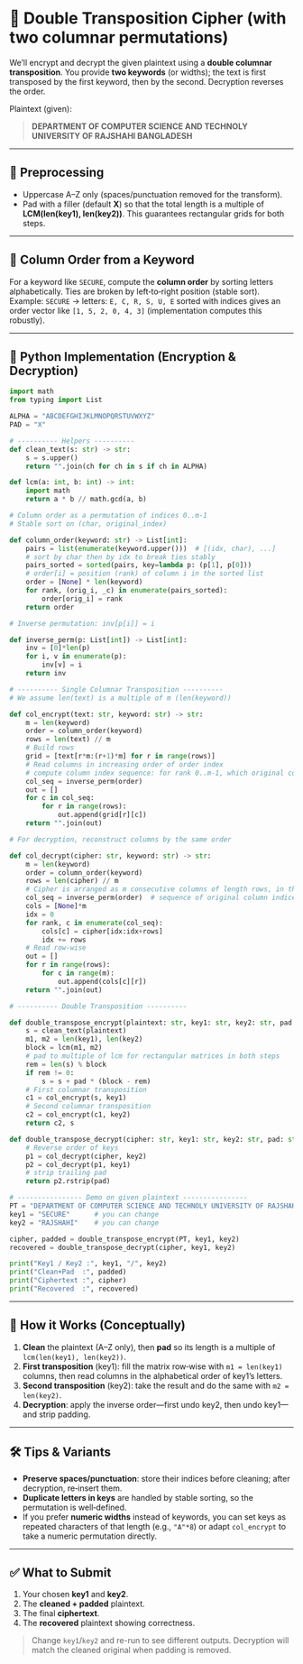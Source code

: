 # 🔐 Double Transposition Cipher (with two columnar permutations)

We’ll encrypt and decrypt the given plaintext using a **double columnar transposition**. You provide **two keywords** (or widths); the text is first transposed by the first keyword, then by the second. Decryption reverses the order.

Plaintext (given):

> **DEPARTMENT OF COMPUTER SCIENCE AND TECHNOLY UNIVERSITY OF RAJSHAHI BANGLADESH**

---

## 🧹 Preprocessing

* Uppercase A–Z only (spaces/punctuation removed for the transform).
* Pad with a filler (default **X**) so that the total length is a multiple of **LCM(len(key1), len(key2))**. This guarantees rectangular grids for both steps.

---

## 🔑 Column Order from a Keyword

For a keyword like `SECURE`, compute the **column order** by sorting letters alphabetically. Ties are broken by left‑to‑right position (stable sort). Example: `SECURE` → letters: `E, C, R, S, U, E` sorted with indices gives an order vector like `[1, 5, 2, 0, 4, 3]` (implementation computes this robustly).

---

## 🧩 Python Implementation (Encryption & Decryption)

```python
import math
from typing import List

ALPHA = "ABCDEFGHIJKLMNOPQRSTUVWXYZ"
PAD = "X"

# ---------- Helpers ----------
def clean_text(s: str) -> str:
    s = s.upper()
    return "".join(ch for ch in s if ch in ALPHA)

def lcm(a: int, b: int) -> int:
    import math
    return a * b // math.gcd(a, b)

# Column order as a permutation of indices 0..m-1
# Stable sort on (char, original_index)

def column_order(keyword: str) -> List[int]:
    pairs = list(enumerate(keyword.upper()))  # [(idx, char), ...]
    # sort by char then by idx to break ties stably
    pairs_sorted = sorted(pairs, key=lambda p: (p[1], p[0]))
    # order[i] = position (rank) of column i in the sorted list
    order = [None] * len(keyword)
    for rank, (orig_i, _c) in enumerate(pairs_sorted):
        order[orig_i] = rank
    return order

# Inverse permutation: inv[p[i]] = i

def inverse_perm(p: List[int]) -> List[int]:
    inv = [0]*len(p)
    for i, v in enumerate(p):
        inv[v] = i
    return inv

# ---------- Single Columnar Transposition ----------
# We assume len(text) is a multiple of m (len(keyword))

def col_encrypt(text: str, keyword: str) -> str:
    m = len(keyword)
    order = column_order(keyword)
    rows = len(text) // m
    # Build rows
    grid = [text[r*m:(r+1)*m] for r in range(rows)]
    # Read columns in increasing order of order index
    # compute column index sequence: for rank 0..m-1, which original column?
    col_seq = inverse_perm(order)
    out = []
    for c in col_seq:
        for r in range(rows):
            out.append(grid[r][c])
    return "".join(out)

# For decryption, reconstruct columns by the same order

def col_decrypt(cipher: str, keyword: str) -> str:
    m = len(keyword)
    order = column_order(keyword)
    rows = len(cipher) // m
    # Cipher is arranged as m consecutive columns of length rows, in the order col_seq
    col_seq = inverse_perm(order)  # sequence of original column indices by rank
    cols = [None]*m
    idx = 0
    for rank, c in enumerate(col_seq):
        cols[c] = cipher[idx:idx+rows]
        idx += rows
    # Read row-wise
    out = []
    for r in range(rows):
        for c in range(m):
            out.append(cols[c][r])
    return "".join(out)

# ---------- Double Transposition ----------

def double_transpose_encrypt(plaintext: str, key1: str, key2: str, pad: str = PAD) -> tuple[str, str]:
    s = clean_text(plaintext)
    m1, m2 = len(key1), len(key2)
    block = lcm(m1, m2)
    # pad to multiple of lcm for rectangular matrices in both steps
    rem = len(s) % block
    if rem != 0:
        s = s + pad * (block - rem)
    # First columnar transposition
    c1 = col_encrypt(s, key1)
    # Second columnar transposition
    c2 = col_encrypt(c1, key2)
    return c2, s

def double_transpose_decrypt(cipher: str, key1: str, key2: str, pad: str = PAD) -> str:
    # Reverse order of keys
    p1 = col_decrypt(cipher, key2)
    p2 = col_decrypt(p1, key1)
    # strip trailing pad
    return p2.rstrip(pad)

# ---------------- Demo on given plaintext ----------------
PT = "DEPARTMENT OF COMPUTER SCIENCE AND TECHNOLY UNIVERSITY OF RAJSHAHI BANGLADESH"
key1 = "SECURE"      # you can change
key2 = "RAJSHAHI"    # you can change

cipher, padded = double_transpose_encrypt(PT, key1, key2)
recovered = double_transpose_decrypt(cipher, key1, key2)

print("Key1 / Key2 :", key1, "/", key2)
print("Clean+Pad  :", padded)
print("Ciphertext :", cipher)
print("Recovered  :", recovered)
```

---

## 🧪 How it Works (Conceptually)

1. **Clean** the plaintext (A–Z only), then **pad** so its length is a multiple of `lcm(len(key1), len(key2))`.
2. **First transposition** (key1): fill the matrix row‑wise with `m1 = len(key1)` columns, then read columns in the alphabetical order of key1’s letters.
3. **Second transposition** (key2): take the result and do the same with `m2 = len(key2)`.
4. **Decryption**: apply the inverse order—first undo key2, then undo key1—and strip padding.

---

## 🛠 Tips & Variants

* **Preserve spaces/punctuation**: store their indices before cleaning; after decryption, re‑insert them.
* **Duplicate letters in keys** are handled by stable sorting, so the permutation is well‑defined.
* If you prefer **numeric widths** instead of keywords, you can set keys as repeated characters of that length (e.g., `"A"*8`) or adapt `col_encrypt` to take a numeric permutation directly.

---

## ✅ What to Submit

1. Your chosen **key1** and **key2**.
2. The **cleaned + padded** plaintext.
3. The final **ciphertext**.
4. The **recovered** plaintext showing correctness.

> Change `key1`/`key2` and re-run to see different outputs. Decryption will match the cleaned original when padding is removed.

